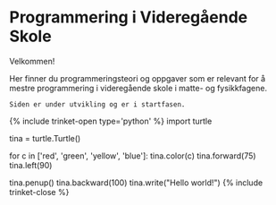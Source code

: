 # Programmering i Videregående Skole

Velkommen!

Her finner du programmeringsteori og oppgaver som er relevant for å mestre programmering i videregående skole i matte- og fysikkfagene.

```{note}
Siden er under utvikling og er i startfasen.
```

{% include trinket-open type='python' %}
import turtle

tina = turtle.Turtle()

for c in ['red', 'green', 'yellow', 'blue']:
    tina.color(c)
    tina.forward(75)
    tina.left(90)

tina.penup()
tina.backward(100)
tina.write("Hello world!")
{% include trinket-close %}
